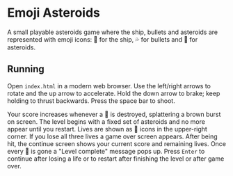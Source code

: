 # Emoji Asteroids

A small playable asteroids game where the ship, bullets and asteroids are represented with emoji icons: 🍆 for the ship, 💦 for bullets and 🍑 for asteroids.

## Running

Open `index.html` in a modern web browser. Use the left/right arrows to rotate
and the up arrow to accelerate. Hold the down arrow to brake; keep holding to
thrust backwards. Press the space bar to shoot.

Your score increases whenever a 🍑 is destroyed, splattering a brown burst on
screen. The level begins with a fixed set of asteroids and no more appear until
you restart. Lives are shown as 🍆 icons in the upper-right corner. If you lose
all three lives a game over screen appears. After being hit, the continue screen
shows your current score and remaining lives. Once every 🍑 is gone a "Level
complete" message pops up. Press `Enter` to continue after losing a life or to
restart after finishing the level or after game over.
